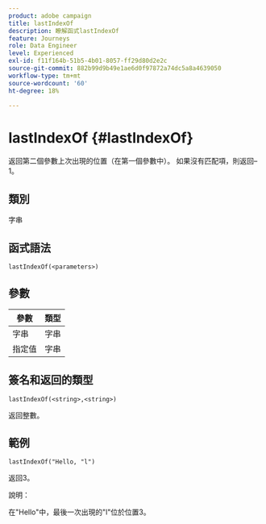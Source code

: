```yaml
---
product: adobe campaign
title: lastIndexOf
description: 瞭解函式lastIndexOf
feature: Journeys
role: Data Engineer
level: Experienced
exl-id: f11f164b-51b5-4b01-8057-ff29d80d2e2c
source-git-commit: 882b99d9b49e1ae6d0f97872a74dc5a8a4639050
workflow-type: tm+mt
source-wordcount: '60'
ht-degree: 18%

---
```


# lastIndexOf {#lastIndexOf}

返回第二個參數上次出現的位置（在第一個參數中）。 如果沒有匹配項，則返回–1。

## 類別

字串

## 函式語法

`lastIndexOf(<parameters>)`

## 參數

| 參數 | 類型 |
|-----------|------------------|
| 字串 | 字串 |
| 指定值 | 字串 |

## 簽名和返回的類型

`lastIndexOf(<string>,<string>)`

返回整數。

## 範例

`lastIndexOf("Hello, "l")`

返回3。

說明：

在&quot;Hello&quot;中，最後一次出現的&quot;l&quot;位於位置3。
